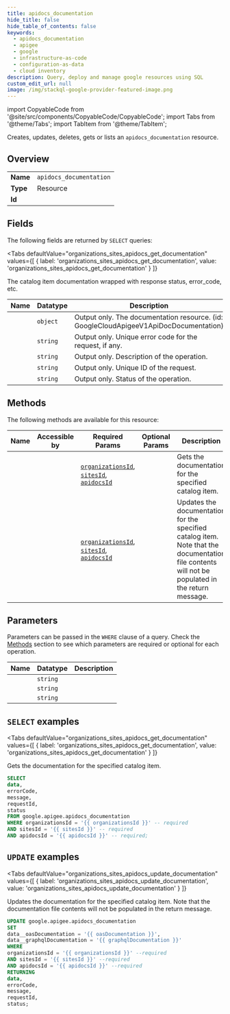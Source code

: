 ```yaml
--- 
title: apidocs_documentation
hide_title: false
hide_table_of_contents: false
keywords:
  - apidocs_documentation
  - apigee
  - google
  - infrastructure-as-code
  - configuration-as-data
  - cloud inventory
description: Query, deploy and manage google resources using SQL
custom_edit_url: null
image: /img/stackql-google-provider-featured-image.png
---
```


import CopyableCode from '@site/src/components/CopyableCode/CopyableCode';
import Tabs from '@theme/Tabs';
import TabItem from '@theme/TabItem';

Creates, updates, deletes, gets or lists an <code>apidocs_documentation</code> resource.

## Overview
<table><tbody>
<tr><td><b>Name</b></td><td><code>apidocs_documentation</code></td></tr>
<tr><td><b>Type</b></td><td>Resource</td></tr>
<tr><td><b>Id</b></td><td><CopyableCode code="google.apigee.apidocs_documentation" /></td></tr>
</tbody></table>

## Fields

The following fields are returned by `SELECT` queries:

<Tabs
    defaultValue="organizations_sites_apidocs_get_documentation"
    values={[
        { label: 'organizations_sites_apidocs_get_documentation', value: 'organizations_sites_apidocs_get_documentation' }
    ]}
>
<TabItem value="organizations_sites_apidocs_get_documentation">

The catalog item documentation wrapped with response status, error_code, etc.

<table>
<thead>
    <tr>
    <th>Name</th>
    <th>Datatype</th>
    <th>Description</th>
    </tr>
</thead>
<tbody>
<tr>
    <td><CopyableCode code="data" /></td>
    <td><code>object</code></td>
    <td>Output only. The documentation resource. (id: GoogleCloudApigeeV1ApiDocDocumentation)</td>
</tr>
<tr>
    <td><CopyableCode code="errorCode" /></td>
    <td><code>string</code></td>
    <td>Output only. Unique error code for the request, if any.</td>
</tr>
<tr>
    <td><CopyableCode code="message" /></td>
    <td><code>string</code></td>
    <td>Output only. Description of the operation.</td>
</tr>
<tr>
    <td><CopyableCode code="requestId" /></td>
    <td><code>string</code></td>
    <td>Output only. Unique ID of the request.</td>
</tr>
<tr>
    <td><CopyableCode code="status" /></td>
    <td><code>string</code></td>
    <td>Output only. Status of the operation.</td>
</tr>
</tbody>
</table>
</TabItem>
</Tabs>

## Methods

The following methods are available for this resource:

<table>
<thead>
    <tr>
    <th>Name</th>
    <th>Accessible by</th>
    <th>Required Params</th>
    <th>Optional Params</th>
    <th>Description</th>
    </tr>
</thead>
<tbody>
<tr>
    <td><a href="#organizations_sites_apidocs_get_documentation"><CopyableCode code="organizations_sites_apidocs_get_documentation" /></a></td>
    <td><CopyableCode code="select" /></td>
    <td><a href="#parameter-organizationsId"><code>organizationsId</code></a>, <a href="#parameter-sitesId"><code>sitesId</code></a>, <a href="#parameter-apidocsId"><code>apidocsId</code></a></td>
    <td></td>
    <td>Gets the documentation for the specified catalog item.</td>
</tr>
<tr>
    <td><a href="#organizations_sites_apidocs_update_documentation"><CopyableCode code="organizations_sites_apidocs_update_documentation" /></a></td>
    <td><CopyableCode code="update" /></td>
    <td><a href="#parameter-organizationsId"><code>organizationsId</code></a>, <a href="#parameter-sitesId"><code>sitesId</code></a>, <a href="#parameter-apidocsId"><code>apidocsId</code></a></td>
    <td></td>
    <td>Updates the documentation for the specified catalog item. Note that the documentation file contents will not be populated in the return message.</td>
</tr>
</tbody>
</table>

## Parameters

Parameters can be passed in the `WHERE` clause of a query. Check the [Methods](#methods) section to see which parameters are required or optional for each operation.

<table>
<thead>
    <tr>
    <th>Name</th>
    <th>Datatype</th>
    <th>Description</th>
    </tr>
</thead>
<tbody>
<tr id="parameter-apidocsId">
    <td><CopyableCode code="apidocsId" /></td>
    <td><code>string</code></td>
    <td></td>
</tr>
<tr id="parameter-organizationsId">
    <td><CopyableCode code="organizationsId" /></td>
    <td><code>string</code></td>
    <td></td>
</tr>
<tr id="parameter-sitesId">
    <td><CopyableCode code="sitesId" /></td>
    <td><code>string</code></td>
    <td></td>
</tr>
</tbody>
</table>

## `SELECT` examples

<Tabs
    defaultValue="organizations_sites_apidocs_get_documentation"
    values={[
        { label: 'organizations_sites_apidocs_get_documentation', value: 'organizations_sites_apidocs_get_documentation' }
    ]}
>
<TabItem value="organizations_sites_apidocs_get_documentation">

Gets the documentation for the specified catalog item.

```sql
SELECT
data,
errorCode,
message,
requestId,
status
FROM google.apigee.apidocs_documentation
WHERE organizationsId = '{{ organizationsId }}' -- required
AND sitesId = '{{ sitesId }}' -- required
AND apidocsId = '{{ apidocsId }}' -- required;
```
</TabItem>
</Tabs>


## `UPDATE` examples

<Tabs
    defaultValue="organizations_sites_apidocs_update_documentation"
    values={[
        { label: 'organizations_sites_apidocs_update_documentation', value: 'organizations_sites_apidocs_update_documentation' }
    ]}
>
<TabItem value="organizations_sites_apidocs_update_documentation">

Updates the documentation for the specified catalog item. Note that the documentation file contents will not be populated in the return message.

```sql
UPDATE google.apigee.apidocs_documentation
SET 
data__oasDocumentation = '{{ oasDocumentation }}',
data__graphqlDocumentation = '{{ graphqlDocumentation }}'
WHERE 
organizationsId = '{{ organizationsId }}' --required
AND sitesId = '{{ sitesId }}' --required
AND apidocsId = '{{ apidocsId }}' --required
RETURNING
data,
errorCode,
message,
requestId,
status;
```
</TabItem>
</Tabs>
